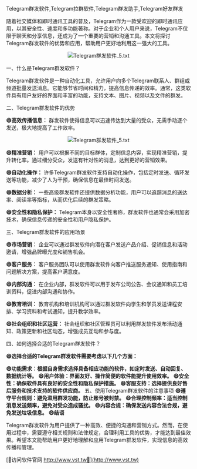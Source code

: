 Telegram群发软件,Telegram拉群软件,Telegram群发助手,Telegram好友群发

随着社交媒体和即时通讯工具的普及，Telegram作为一款受欢迎的即时通讯应用，以其安全性、速度和多功能著称。对于企业和个人用户来说，Telegram不仅限于聊天和分享信息，还成为了一个重要的营销和沟通工具。本文将探讨Telegram群发软件的优势和应用，帮助用户更好地利用这一强大的工具。

 <center><img src="https://vst.tw/MP4/tuiguang/png/2.png" alt="Telegram群发软件_5.txt"></center>

一、什么是Telegram群发软件？

Telegram群发软件是一种自动化工具，允许用户向多个Telegram联系人、群组或频道批量发送消息。它能够节省时间和精力，提高信息传递的效率。通常，这类软件具有用户友好的界面和丰富的功能，支持文本、图片、视频以及文件的群发。

二、Telegram群发软件的优势

**😄高效传播信息：**
群发软件使得信息可以迅速传达到大量的受众，无需手动逐个发送，极大地提高了工作效率。

 <center><img src="https://vst.tw/MP4/tuiguang/png/2.png" alt="Telegram群发软件_5.txt"></center>

**😄精准营销：**
用户可以根据不同的目标群体，定制信息内容，实现精准营销，提升转化率。通过细分受众，发送有针对性的消息，达到更好的营销效果。

**😄自动化操作：**
许多Telegram群发软件支持自动化操作，包括定时发送、循环发送等功能，减少了人为干预，确保信息在最佳时间发送。

**😄数据分析：**
一些高级群发软件还提供数据分析功能，用户可以追踪消息的送达率、阅读率等指标，从而优化后续的群发策略。

**😄安全性和隐私保护：**
Telegram本身以安全性著称，群发软件也通常会采用加密技术，确保信息传递的安全性和用户隐私保护。

三、Telegram群发软件的应用场景

**😄市场营销：**
企业可以通过群发软件向潜在客户发送产品介绍、促销信息和活动邀请，增强品牌曝光度和销售机会。

**😄客户服务：**
客户服务团队可以使用群发软件向客户推送服务通知、使用指南和问题解决方案，提高客户满意度。

**😄内部沟通：**
在企业内部，群发软件可以用于发布公司公告、会议通知和员工培训资料，促进内部沟通和协作。

**😄教育培训：**
教育机构和培训机构可以通过群发软件向学生和学员发送课程安排、学习资料和考试通知，提升教学效率。

**😄社会组织和社区运营：**
社会组织和社区管理员可以利用群发软件发布活动通知、政策更新和社区动态，增强成员互动和参与度。

四、如何选择合适的Telegram群发软件？

**😄选择合适的Telegram群发软件需要考虑以下几个方面：**

**😄功能需求：根据自身需求选择具备相应功能的软件，如定时发送、自动回复、数据统计等。**
**😄用户体验：界面友好、操作简便的软件能提升使用效率。**
**😄安全性：确保软件具有良好的安全性和隐私保护措施。**
**😄客服支持：选择提供良好售后服务和技术支持的软件供应商。**
五、使用Telegram群发软件的注意事项
**😄遵守平台规则：避免滥用群发功能，防止账号被封禁。**
**😄合理控制频率：适当控制消息发送频率，避免对受众造成骚扰。**
**😄内容合规：确保发送内容合法合规，避免发送垃圾信息。**
**😄结语**

Telegram群发软件为用户提供了一种高效、便捷的沟通和营销方式。然而，在使用过程中，需要遵守相关规则和法律规定，合理利用工具的优势，才能达到最佳效果。希望本文能帮助用户更好地理解和应用Telegram群发软件，实现信息的高效传播和管理。


[👻访问软件官网 http://www.vst.tw👻](http://www.vst.tw)
